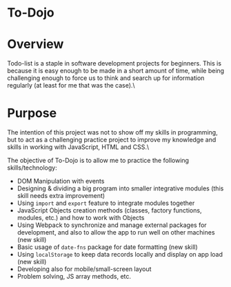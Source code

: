 # To-Dojo

# Overview

Todo-list is a staple in software development projects for beginners. This is because it is easy enough to be made in a short amount of time, while being challenging enough to force us to think and search up for information regularly (at least for me that was the case).\

# Purpose

The intention of this project was not to show off my skills in programming, but to act as a challenging practice project to improve my knowledge and skills in working with JavaScript, HTML and CSS.\

The objective of To-Dojo is to allow me to practice the following skills/technology:

- DOM Manipulation with events
- Designing & dividing a big program into smaller integrative modules (this skill needs extra improvement)
- Using `import` and `export` feature to integrate modules together
- JavaScript Objects creation methods (classes, factory functions, modules, etc.) and how to work with Objects
- Using Webpack to synchronize and manage external packages for development, and also to allow the app to run well on other machines (new skill)
- Basic usage of `date-fns` package for date formatting (new skill)
- Using `localStorage` to keep data records locally and display on app load (new skill)
- Developing also for mobile/small-screen layout
- Problem solving, JS array methods, etc.
